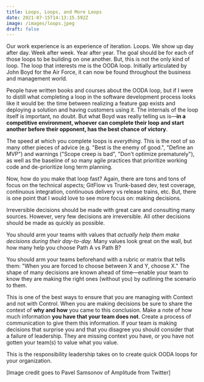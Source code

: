 ```yaml
---
title: Loops, Loops, and More Loops
date: 2021-07-15T14:13:15.592Z
image: /images/loops.jpeg
draft: false
---
```

Our work experience is an experience of iteration. Loops. We show up day after day. Week after week. Year after year. The goal should be for each of those loops to be building on one another. But, this is not the only kind of loop. The loop that interests me is the OODA loop. Initially articulated by John Boyd for the Air Force, it can now be found throughout the business and management world.

People have written books and courses about the OODA loop, but if I were to distill what completing a loop in the software development process looks like it would be: the time between realizing a feature gap exists and deploying a solution and having customers using it. The internals of the loop itself is important, no doubt. But what Boyd was really telling us is—**in a competitive environment, whoever can complete their loop and start another before their opponent, has the best chance of victory**.

The speed at which you complete loops is *everything*. This is the root of so many other pieces of advice (e.g. "Best is the enemy of good.", "Define an MVP") and warnings ("Scope creep is bad", "Don't optimize prematurely"), as well as the baseline of so many agile practices that prioritize working code and de-prioritize long term planning.

Now, how do you make that loop fast? Again, there are tons and tons of focus on the technical aspects; GitFlow vs Trunk-based dev, test coverage, continuous integration, continuous delivery vs release trains, etc. But, there is one point that I would love to see more focus on: making decisions.

Irreversible decisions should be made with great care and consulting many sources. However, very few decisions are irreversible. All other decisions should be made as quickly as possible.

You should arm your teams with values that *actually help them make decisions during their day-to-day.* Many values look great on the wall, but how many help you choose Path A vs Path B?

You should arm your teams beforehand with a rubric or matrix that tells them: "When you are forced to choose between X and Y, choose X." The shape of many decisions are known ahead of time—enable your team to know they are making the right ones (without you) by outlining the scenario to them.

This is one of the best ways to ensure that you are managing with Context and not with Control. When you are making decisions be sure to share the context of **why and how** you came to this conclusion. Make a note of how much information **you have that your team does not**. Create a process of communication to give them this information. If your team is making decisions that surprise you and that you disagree you should consider that a failure of leadership. They are missing context you have, or you have not gotten your team(s) to value what you value.

This is the responsibility leadership takes on to create quick OODA loops for your organization.

\[Image credit goes to Pavel Samsonov of Amplitude from Twitter]